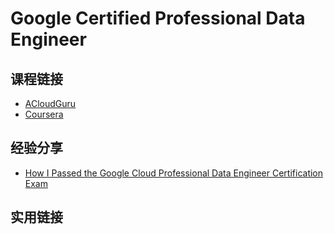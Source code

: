 # Google Certified Professional Data Engineer

## 课程链接
- [ACloudGuru](https://acloudguru.com/course/google-certified-professional-data-engineer)
- [Coursera](https://www.coursera.org/professional-certificates/cloud-engineering-gcp)

## 经验分享
- [How I Passed the Google Cloud Professional Data Engineer Certification Exam](https://towardsdatascience.com/passing-the-google-cloud-professional-data-engineer-certification-87da9908b333)

## 实用链接
